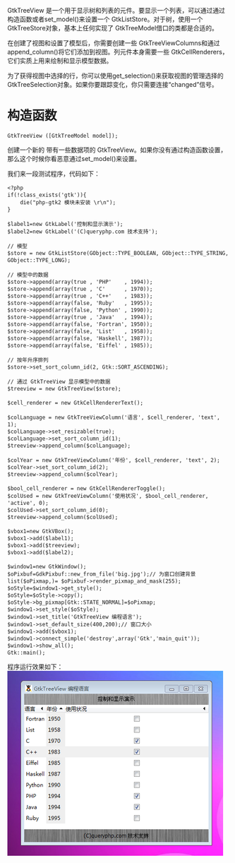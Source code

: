 GtkTreeView 是一个用于显示树和列表的元件。要显示一个列表，可以通过通过构造函数或者set_model()来设置一个 GtkListStore。对于树，使用一个 GtkTreeStore对象，基本上任何实现了
GtkTreeModel借口的类都是合适的。

在创建了视图和设置了模型后，你需要创建一些 GtkTreeViewColumns和通过append_column()将它们添加到视图。列元件本身需要一些 GtkCellRenderers，它们实质上用来绘制和显示模型数据。

为了获得视图中选择的行，你可以使用get_selection()来获取视图的管理选择的 GtkTreeSelection对象。如果你要跟踪变化，你只需要连接“changed”信号。

# 构造函数
~~~
GtkTreeView ([GtkTreeModel model]);  
~~~

创建一个新的 带有一些数据项的 GtkTreeView。如果你没有通过构造函数设置，那么这个时候你看恶意通过set_model()来设置。

我们来一段测试程序，代码如下：
~~~
<?php          
if(!class_exists('gtk')){      
    die("php-gtk2 模块未安装 \r\n");     
}      
    
$label1=new GtkLabel('控制和显示演示');   
$label2=new GtkLabel('(C)queryphp.com 技术支持');   
  
// 模型   
$store = new GtkListStore(GObject::TYPE_BOOLEAN, GObject::TYPE_STRING, GObject::TYPE_LONG);   
  
// 模型中的数据   
$store->append(array(true , 'PHP'    , 1994));   
$store->append(array(true , 'C'      , 1970));   
$store->append(array(true , 'C++'    , 1983));   
$store->append(array(false, 'Ruby'   , 1995));   
$store->append(array(false, 'Python' , 1990));   
$store->append(array(true , 'Java'   , 1994));   
$store->append(array(false, 'Fortran', 1950));   
$store->append(array(false, 'List'   , 1958));   
$store->append(array(false, 'Haskell', 1987));   
$store->append(array(false, 'Eiffel' , 1985));   
  
// 按年升序排列   
$store->set_sort_column_id(2, Gtk::SORT_ASCENDING);   
  
// 通过 GtkTreeView 显示模型中的数据   
$treeview = new GtkTreeView($store);   
  
$cell_renderer = new GtkCellRendererText();   
  
$colLanguage = new GtkTreeViewColumn('语言', $cell_renderer, 'text', 1);   
$colLanguage->set_resizable(true);   
$colLanguage->set_sort_column_id(1);   
$treeview->append_column($colLanguage);   
  
$colYear = new GtkTreeViewColumn('年份', $cell_renderer, 'text', 2);   
$colYear->set_sort_column_id(2);   
$treeview->append_column($colYear);   
  
$bool_cell_renderer = new GtkCellRendererToggle();   
$colUsed = new GtkTreeViewColumn('使用状况', $bool_cell_renderer, 'active', 0);   
$colUsed->set_sort_column_id(0);   
$treeview->append_column($colUsed);   
  
$vbox1=new GtkVBox();   
$vbox1->add($label1);   
$vbox1->add($treeview);   
$vbox1->add($label2);   
  
$window1=new GtkWindow();   
$oPixbuf=GdkPixbuf::new_from_file('big.jpg');// 为窗口创建背景   
list($oPixmap,)= $oPixbuf->render_pixmap_and_mask(255);   
$oStyle=$window1->get_style();   
$oStyle=$oStyle->copy();   
$oStyle->bg_pixmap[Gtk::STATE_NORMAL]=$oPixmap;   
$window1->set_style($oStyle);   
$window1->set_title('GtkTreeView 编程语言');   
$window1->set_default_size(400,200);// 窗口大小   
$window1->add($vbox1);   
$window1->connect_simple('destroy',array('Gtk','main_quit'));   
$window1->show_all();   
Gtk::main();  
~~~

程序运行效果如下：
![](image/screenshot_1482559117235.png)